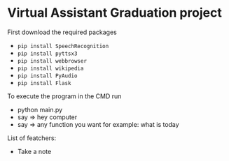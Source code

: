 # Virtual Assistant Graduation project

First download the required packages

- `pip install SpeechRecognition`
- `pip install pyttsx3`
- `pip install webbrowser`
- `pip install wikipedia`
- `pip install PyAudio`
- `pip install Flask`

To execute the program in the CMD run

- python main.py
- say => hey computer
- say => any function you want for example: what is today

List of featchers:

- Take a note
